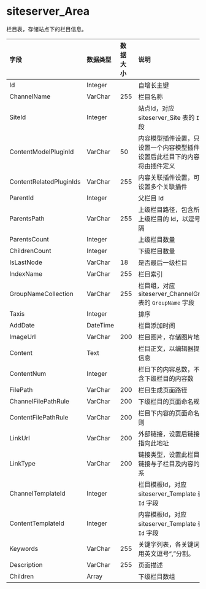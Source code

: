 # siteserver_Area

栏目表，存储站点下的栏目信息。

| 字段 | 数据类型 | 数据大小 | 说明 |
| :----- | :----- | :----- | :----- |
|Id|	Integer|		|自增长主键|
|ChannelName|	VarChar|	255	|栏目名称|
|SiteId|	Integer|		|站点Id，对应 siteserver_Site 表的 `Id` 字段 |
|ContentModelPluginId	| VarChar |	50	|内容模型插件设置，只能设置一个内容模型插件，设置后此栏目下的内容表将由插件定义|
|ContentRelatedPluginIds|	VarChar|	255	|内容关联插件设置，可以设置多个关联插件|
|ParentId	|Integer|		|父栏目 Id|
|ParentsPath	|VarChar|	255	|上级栏目路径，包含所有上级栏目的 Id，以逗号分隔|
|ParentsCount	|Integer|		|上级栏目数量|
|ChildrenCount	|Integer|		|下级栏目数量|
|IsLastNode|	VarChar	|18	|是否最后一级栏目|
|IndexName	|VarChar|	255	|栏目索引|
|GroupNameCollection|	VarChar|	255	|栏目组，对应 siteserver_ChannelGroup 表的 `GroupName` 字段|
|Taxis	|Integer|		|排序|
|AddDate	|DateTime|		|栏目添加时间|
|ImageUrl	|VarChar|	200	|栏目图片，存储图片地址|
|Content	|Text|		|栏目正文，以编辑器提交信息|
|ContentNum	|Integer|		|栏目下的内容总数，不包含下级栏目的内容数|
|FilePath	|VarChar	|200	|栏目生成页面路径|
|ChannelFilePathRule	|VarChar	|200	|下级栏目的页面命名规则|
|ContentFilePathRule	|VarChar	|200	|栏目下内容的页面命名规则|
|LinkUrl	|VarChar|	200	|外部链接，设置后链接将指向此地址|
|LinkType	|VarChar|	200	|链接类型，设置此栏目的链接与子栏目及内容的关系|
|ChannelTemplateId	|Integer|		|栏目模板Id，对应 siteserver_Template 表的 `Id` 字段|
|ContentTemplateId	|Integer|		|内容模板Id，对应 siteserver_Template 表的 `Id` 字段|
|Keywords	|VarChar|	255	|关键字列表，各关键词间用英文逗号“,”分割。|
|Description	|VarChar|	255	|页面描述|
|Children	|Array|		|下级栏目数组|